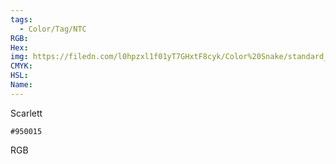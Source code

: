 ```yaml
---
tags:
  - Color/Tag/NTC
RGB:
Hex:
img: https://filedn.com/l0hpzxl1f01yT7GHxtF8cyk/Color%20Snake/standard_csv_to_svg/%23/950015.svg
CMYK:
HSL:
Name:
---
```

Scarlett
```palette
#950015
```
RGB
